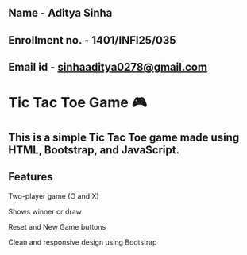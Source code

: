##  Name - Aditya Sinha
##  Enrollment no. - 1401/INFI25/035
##  Email id - sinhaaditya0278@gmail.com


# Tic Tac Toe Game 🎮
## This is a simple Tic Tac Toe game made using HTML, Bootstrap, and JavaScript.

## Features
Two-player game (O and X)

Shows winner or draw

Reset and New Game buttons

Clean and responsive design using Bootstrap

